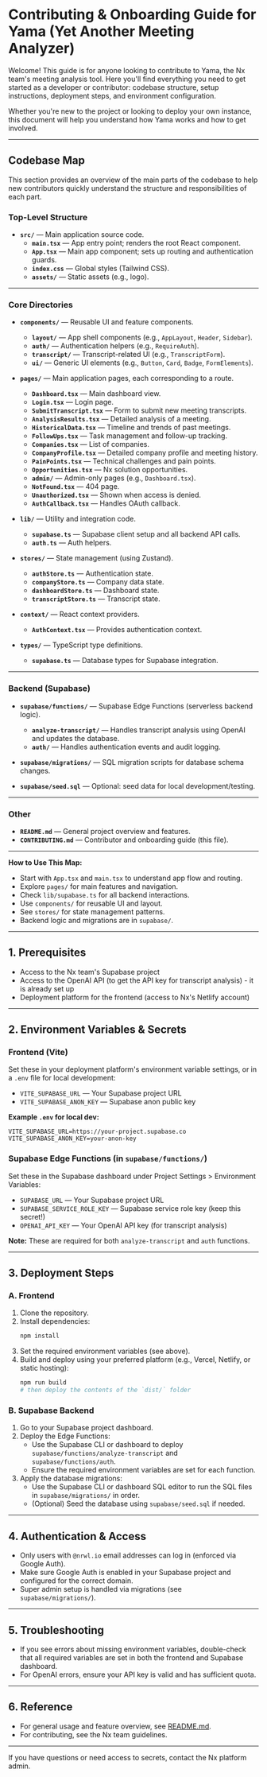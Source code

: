 # Contributing & Onboarding Guide for Yama (Yet Another Meeting Analyzer)

Welcome! This guide is for anyone looking to contribute to Yama, the Nx team's meeting analysis tool. Here you'll find everything you need to get started as a developer or contributor: codebase structure, setup instructions, deployment steps, and environment configuration.

Whether you're new to the project or looking to deploy your own instance, this document will help you understand how Yama works and how to get involved.

---

## Codebase Map

This section provides an overview of the main parts of the codebase to help new contributors quickly understand the structure and responsibilities of each part.

### Top-Level Structure

- **`src/`** — Main application source code.
  - **`main.tsx`** — App entry point; renders the root React component.
  - **`App.tsx`** — Main app component; sets up routing and authentication guards.
  - **`index.css`** — Global styles (Tailwind CSS).
  - **`assets/`** — Static assets (e.g., logo).

---

### Core Directories

- **`components/`** — Reusable UI and feature components.

  - **`layout/`** — App shell components (e.g., `AppLayout`, `Header`, `Sidebar`).
  - **`auth/`** — Authentication helpers (e.g., `RequireAuth`).
  - **`transcript/`** — Transcript-related UI (e.g., `TranscriptForm`).
  - **`ui/`** — Generic UI elements (e.g., `Button`, `Card`, `Badge`, `FormElements`).

- **`pages/`** — Main application pages, each corresponding to a route.

  - **`Dashboard.tsx`** — Main dashboard view.
  - **`Login.tsx`** — Login page.
  - **`SubmitTranscript.tsx`** — Form to submit new meeting transcripts.
  - **`AnalysisResults.tsx`** — Detailed analysis of a meeting.
  - **`HistoricalData.tsx`** — Timeline and trends of past meetings.
  - **`FollowUps.tsx`** — Task management and follow-up tracking.
  - **`Companies.tsx`** — List of companies.
  - **`CompanyProfile.tsx`** — Detailed company profile and meeting history.
  - **`PainPoints.tsx`** — Technical challenges and pain points.
  - **`Opportunities.tsx`** — Nx solution opportunities.
  - **`admin/`** — Admin-only pages (e.g., `Dashboard.tsx`).
  - **`NotFound.tsx`** — 404 page.
  - **`Unauthorized.tsx`** — Shown when access is denied.
  - **`AuthCallback.tsx`** — Handles OAuth callback.

- **`lib/`** — Utility and integration code.

  - **`supabase.ts`** — Supabase client setup and all backend API calls.
  - **`auth.ts`** — Auth helpers.

- **`stores/`** — State management (using Zustand).

  - **`authStore.ts`** — Authentication state.
  - **`companyStore.ts`** — Company data state.
  - **`dashboardStore.ts`** — Dashboard state.
  - **`transcriptStore.ts`** — Transcript state.

- **`context/`** — React context providers.

  - **`AuthContext.tsx`** — Provides authentication context.

- **`types/`** — TypeScript type definitions.
  - **`supabase.ts`** — Database types for Supabase integration.

---

### Backend (Supabase)

- **`supabase/functions/`** — Supabase Edge Functions (serverless backend logic).

  - **`analyze-transcript/`** — Handles transcript analysis using OpenAI and updates the database.
  - **`auth/`** — Handles authentication events and audit logging.

- **`supabase/migrations/`** — SQL migration scripts for database schema changes.
- **`supabase/seed.sql`** — Optional: seed data for local development/testing.

---

### Other

- **`README.md`** — General project overview and features.
- **`CONTRIBUTING.md`** — Contributor and onboarding guide (this file).

---

**How to Use This Map:**

- Start with `App.tsx` and `main.tsx` to understand app flow and routing.
- Explore `pages/` for main features and navigation.
- Check `lib/supabase.ts` for all backend interactions.
- Use `components/` for reusable UI and layout.
- See `stores/` for state management patterns.
- Backend logic and migrations are in `supabase/`.

---

## 1. Prerequisites

- Access to the Nx team's Supabase project
- Access to the OpenAI API (to get the API key for transcript analysis) - it is already set up
- Deployment platform for the frontend (access to Nx's Netlify account)

---

## 2. Environment Variables & Secrets

### Frontend (Vite)

Set these in your deployment platform's environment variable settings, or in a `.env` file for local development:

- `VITE_SUPABASE_URL` — Your Supabase project URL
- `VITE_SUPABASE_ANON_KEY` — Supabase anon public key

**Example `.env` for local dev:**

```env
VITE_SUPABASE_URL=https://your-project.supabase.co
VITE_SUPABASE_ANON_KEY=your-anon-key
```

### Supabase Edge Functions (in `supabase/functions/`)

Set these in the Supabase dashboard under Project Settings > Environment Variables:

- `SUPABASE_URL` — Your Supabase project URL
- `SUPABASE_SERVICE_ROLE_KEY` — Supabase service role key (keep this secret!)
- `OPENAI_API_KEY` — Your OpenAI API key (for transcript analysis)

**Note:** These are required for both `analyze-transcript` and `auth` functions.

---

## 3. Deployment Steps

### A. Frontend

1. Clone the repository.
2. Install dependencies:
   ```bash
   npm install
   ```
3. Set the required environment variables (see above).
4. Build and deploy using your preferred platform (e.g., Vercel, Netlify, or static hosting):
   ```bash
   npm run build
   # then deploy the contents of the `dist/` folder
   ```

### B. Supabase Backend

1. Go to your Supabase project dashboard.
2. Deploy the Edge Functions:
   - Use the Supabase CLI or dashboard to deploy `supabase/functions/analyze-transcript` and `supabase/functions/auth`.
   - Ensure the required environment variables are set for each function.
3. Apply the database migrations:
   - Use the Supabase CLI or dashboard SQL editor to run the SQL files in `supabase/migrations/` in order.
   - (Optional) Seed the database using `supabase/seed.sql` if needed.

---

## 4. Authentication & Access

- Only users with `@nrwl.io` email addresses can log in (enforced via Google Auth).
- Make sure Google Auth is enabled in your Supabase project and configured for the correct domain.
- Super admin setup is handled via migrations (see `supabase/migrations/`).

---

## 5. Troubleshooting

- If you see errors about missing environment variables, double-check that all required variables are set in both the frontend and Supabase dashboard.
- For OpenAI errors, ensure your API key is valid and has sufficient quota.

---

## 6. Reference

- For general usage and feature overview, see [README.md](./README.md).
- For contributing, see the Nx team guidelines.

---

If you have questions or need access to secrets, contact the Nx platform admin.
